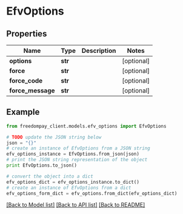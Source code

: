 # EfvOptions


## Properties
Name | Type | Description | Notes
------------ | ------------- | ------------- | -------------
**options** | **str** |  | [optional] 
**force** | **str** |  | [optional] 
**force_code** | **str** |  | [optional] 
**force_message** | **str** |  | [optional] 

## Example

```python
from freedompay_client.models.efv_options import EfvOptions

# TODO update the JSON string below
json = "{}"
# create an instance of EfvOptions from a JSON string
efv_options_instance = EfvOptions.from_json(json)
# print the JSON string representation of the object
print EfvOptions.to_json()

# convert the object into a dict
efv_options_dict = efv_options_instance.to_dict()
# create an instance of EfvOptions from a dict
efv_options_form_dict = efv_options.from_dict(efv_options_dict)
```
[[Back to Model list]](../README.md#documentation-for-models) [[Back to API list]](../README.md#documentation-for-api-endpoints) [[Back to README]](../README.md)


